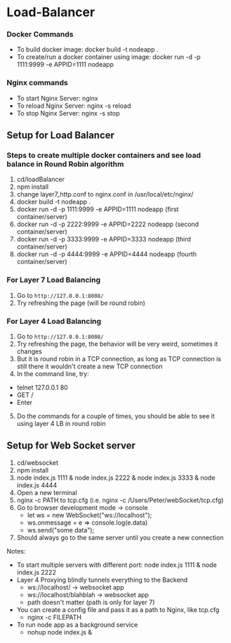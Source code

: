 # Load-Balancer

### Docker Commands
* To build docker image: docker build -t nodeapp . 
* To create/run a docker container using image: docker run -d -p 1111:9999 -e APPID=1111 nodeapp 

### Nginx commands
* To start Nginx Server: nginx
* To reload Nginx Server: nginx -s reload
* To stop Nginx Server: nginx -s stop

## Setup for Load Balancer
### Steps to create multiple docker containers and see load balance in Round Robin algorithm
1. cd/loadBalancer 
2. npm install
3. change layer7_http.conf to nginx.conf in /usr/local/etc/nginx/
4. docker build -t nodeapp .
5. docker run -d -p 1111:9999 -e APPID=1111 nodeapp (first container/server)
6. docker run -d -p 2222:9999 -e APPID=2222 nodeapp (second container/server)
7. docker run -d -p 3333:9999 -e APPID=3333 nodeapp (third container/server)
8. docker run -d -p 4444:9999 -e APPID=4444 nodeapp (fourth container/server)

### For Layer 7 Load Balancing
1. Go to `http://127.0.0.1:8008/`
2. Try refreshing the page (will be round robin) 

### For Layer 4 Load Balancing
1. Go to `http://127.0.0.1:8008/`
2. Try refreshing the page, the behavior will be very weird, sometimes it changes
3. But it is round robin in a TCP connection, as long as TCP connection is still there it wouldn't create a new TCP connection
4. In the command line, try:
  * telnet 127.0.0.1 80
  * GET /
  * Enter
5. Do the commands for a couple of times, you should be able to see it using layer 4 LB in round robin 


## Setup for Web Socket server
1. cd/websocket
2. npm install
3. node index.js 1111 & node index.js 2222 & node index.js 3333 & node index.js 4444
4. Open a new terminal
5. nginx -c PATH to tcp.cfg (i.e. nginx -c /Users/Peter/webSocket/tcp.cfg)
6. Go to browser development mode -> console
   * let ws = new WebSocket("ws://localhost");
   * ws.onmessage = e => console.log(e.data)
   * ws.send("some data");
7. Should always go to the same server until you create a new connection 

Notes:
* To start multiple servers with different port: node index.js 1111 & node index.js 2222
* Layer 4 Proxying blindly tunnels everything to the Backend 
  * ws://localhost/ -> websocket app
  * ws://localhost/blahblah -> websocket app
  * path doesn't matter (path is only for layer 7)
* You can create a config file and pass it as a path to Nginx, like tcp.cfg
  * nginx -c FILEPATH
* To run node app as a background service
  * nohup node index.js &
